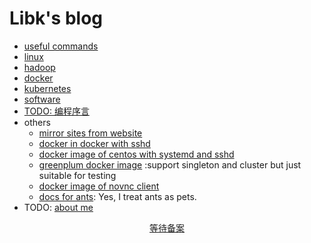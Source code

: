 # Libk's blog

* [useful commands](commands/README.md)
* [linux](linux/README.md)
* [hadoop](hadoop/README.md)  
* [docker](docker/README.md)
* [kubernetes](kubernetes/README.md)
* [software](software/README.md)
* [TODO: 编程序言](./README.md)
* others
    + [mirror sites from website](https://github.com/mirror.sites.from.website.md)
    + [docker in docker with sshd](https://github.com/ben-wangz/docker-dind-sshd)
    + [docker image of centos with systemd and sshd](https://github.com/ben-wangz/docker-systemd)
    + [greenplum docker image](https://github.com/ben-wangz/greenplum-docker) :support singleton and cluster but just suitable for testing
    + [docker image of novnc client](https://github.com/ben-wangz/docker-novnc)
    + [docs for ants](https://github.com/ben-wangz/ant-doc): Yes, I treat ants as pets.
* TODO: [about me](https://github.com/ben.wangz.md)


<div style="text-align: center;"> <div class="footer"><a href="http://beian.miit.gov.cn">等待备案</a></div>